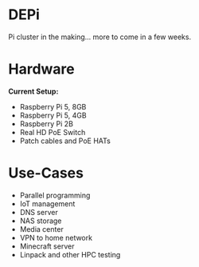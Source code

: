 # DEPi

Pi cluster in the making... more to come in a few weeks.

# Hardware

**Current Setup:**

* Raspberry Pi 5, 8GB
* Raspberry Pi 5, 4GB
* Raspberry Pi 2B
* Real HD PoE Switch
* Patch cables and PoE HATs

# Use-Cases

* Parallel programming
* IoT management
* DNS server
* NAS storage
* Media center
* VPN to home network
* Minecraft server
* Linpack and other HPC testing
